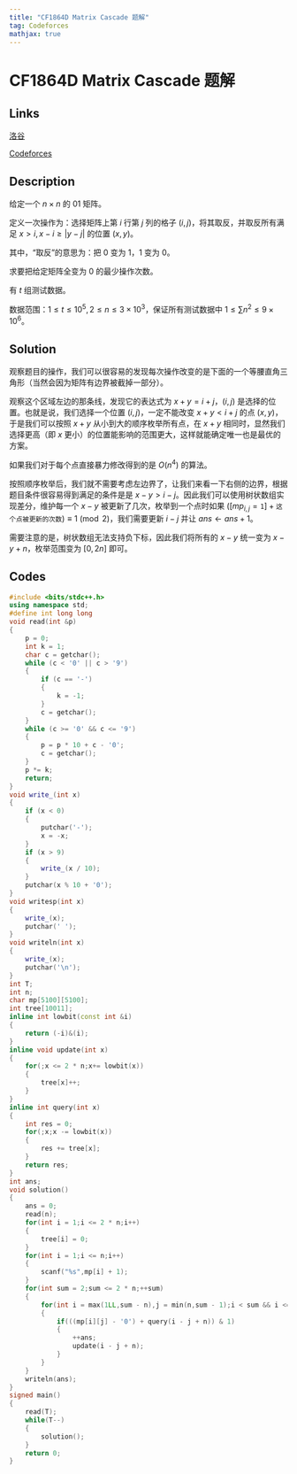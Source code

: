```yaml
---
title: "CF1864D Matrix Cascade 题解"
tag: Codeforces
mathjax: true
---
```


# CF1864D Matrix Cascade 题解

## Links

[洛谷](https://www.luogu.com.cn/problem/CF1864D)

[Codeforces](codeforces.com/problemset/problem/1864/D)

## Description

给定一个 $n\times n$ 的 01 矩阵。

定义一次操作为：选择矩阵上第 $i$ 行第 $j$ 列的格子 $(i,j)$，将其取反，并取反所有满足 $x > i, x - i \ge |y - j|$ 的位置 $(x,y)$。

其中，“取反”的意思为：把 $0$ 变为 $1$，$1$ 变为 $0$。

求要把给定矩阵全变为 $0$ 的最少操作次数。

有 $t$ 组测试数据。

数据范围：$1\le t\le 10^5,2\le n\le 3\times10^3$，保证所有测试数据中 $1\le \sum n^2\le 9\times10^6$。

## Solution

观察题目的操作，我们可以很容易的发现每次操作改变的是下面的一个等腰直角三角形（当然会因为矩阵有边界被截掉一部分）。

观察这个区域左边的那条线，发现它的表达式为 $x + y = i + j$，$\left(i,j \right)$ 是选择的位置。也就是说，我们选择一个位置 $(i,j)$，一定不能改变 $x + y < i + j$ 的点 $(x,y)$，于是我们可以按照 $x + y$ 从小到大的顺序枚举所有点，在 $x + y$ 相同时，显然我们选择更高（即 $x$ 更小）的位置能影响的范围更大，这样就能确定唯一也是最优的方案。

如果我们对于每个点直接暴力修改得到的是 $O(n^4)$ 的算法。

按照顺序枚举后，我们就不需要考虑左边界了，让我们来看一下右侧的边界，根据题目条件很容易得到满足的条件是是 $x - y > i - j$。因此我们可以使用树状数组实现差分，维护每一个 $x - y$ 被更新了几次，枚举到一个点时如果 $\left([mp_{i,j} = \texttt{1}] + \texttt{这个点被更新的次数}\right) \equiv 1 \pmod 2$，我们需要更新 $i - j$ 并让 $ans \gets ans + 1$。

需要注意的是，树状数组无法支持负下标，因此我们将所有的 $x - y$ 统一变为 $x - y + n$，枚举范围变为 $[0,2n]$ 即可。


## Codes

```cpp
#include <bits/stdc++.h>
using namespace std;
#define int long long
void read(int &p)
{
    p = 0;
    int k = 1;
    char c = getchar();
    while (c < '0' || c > '9')
    {
        if (c == '-')
        {
            k = -1;
        }
        c = getchar();
    }
    while (c >= '0' && c <= '9')
    {
        p = p * 10 + c - '0';
        c = getchar();
    }
    p *= k;
    return;
}
void write_(int x)
{
    if (x < 0)
    {
        putchar('-');
        x = -x;
    }
    if (x > 9)
    {
        write_(x / 10);
    }
    putchar(x % 10 + '0');
}
void writesp(int x)
{
    write_(x);
    putchar(' ');
}
void writeln(int x)
{
    write_(x);
    putchar('\n');
}
int T;
int n;
char mp[5100][5100];
int tree[10011];
inline int lowbit(const int &i)
{
    return (-i)&(i);
}
inline void update(int x)
{
    for(;x <= 2 * n;x+= lowbit(x))
    {
        tree[x]++;
    }
}
inline int query(int x)
{
    int res = 0;
    for(;x;x -= lowbit(x))
    {
        res += tree[x];
    }
    return res;
}
int ans;
void solution()
{
    ans = 0;
    read(n);
    for(int i = 1;i <= 2 * n;i++)
    {
        tree[i] = 0;
    }
    for(int i = 1;i <= n;i++)
    {
        scanf("%s",mp[i] + 1);
    }
    for(int sum = 2;sum <= 2 * n;++sum)
    {
        for(int i = max(1LL,sum - n),j = min(n,sum - 1);i < sum && i <= n;i++,j--)
        {
            if(((mp[i][j] - '0') + query(i - j + n)) & 1)
            {
                ++ans;
                update(i - j + n);
            }
        }
    }
    writeln(ans);
}
signed main()
{
    read(T);
    while(T--)
    {
        solution();
    }
    return 0;
}
```